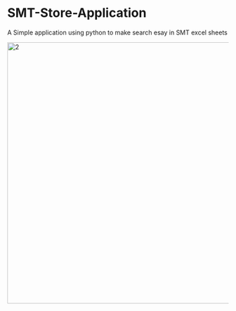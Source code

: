 # SMT-Store-Application
A Simple application using python to make search esay in SMT excel sheets


<img width="594" alt="2" src="https://github.com/Ammar-Haggag/SMT-Store-Application/assets/155159317/f0723b3e-5310-41c9-9ffc-180c8141009b">

